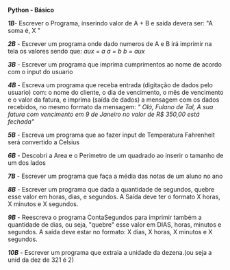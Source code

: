 **Python - Básico**

***1B***- Escrever o Programa, inserindo valor de A + B e saída devera ser: "A soma é, X "

***2B*** - Escrever um programa onde dado numeros de A e B irá imprimir na tela os valores sendo que:
_aux = a
a = b
b = aux_

***3B*** - Escrever um programa que imprima cumprimentos ao nome de acordo com o input do usuario

***4B*** - Escreva um programa que receba entrada (digitação de dados pelo usuario) com: o nome do cliente, o dia de vencimento, o mês de vencimento e o valor da fatura, e imprima (saída de dados) a mensagem com os dados recebidos, no mesmo formato da mensagem: 
_" Olá, Fulano de Tal,
A sua fatura com vencimento em 9 de Janeiro no valor de R$ 350,00 está fechada"_

***5B*** - Escreva um programa que ao fazer input de Temperatura Fahrenheit será convertido a Celsius

***6B*** - Descobri a Area e o Perimetro de um quadrado ao inserir o tamanho de um dos lados

***7B*** - Escrever um programa que faça a média das notas de um aluno no ano

***8B*** - Escrever um programa que dada a quantidade de segundos, quebre esse valor em horas, dias, e segundos. A Saída deve ter o formato X horas, X minutos e X segundos.

***9B*** - Reescreva o programa ContaSegundos para imprimir também a quantidade de dias, ou seja, "quebre" esse valor em DIAS, horas, minutos e segundos. A saída deve estar no formato: X dias, X horas, X minutos e X segundos.

***10B*** - Escrever um programa que extraia a unidade da dezena.(ou seja a unid da dez de 321 é 2)



